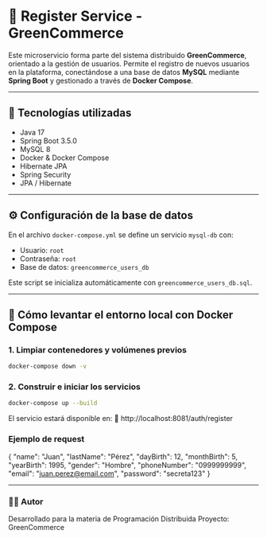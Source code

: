 # 🧾 Register Service - GreenCommerce

Este microservicio forma parte del sistema distribuido **GreenCommerce**, orientado a la gestión de usuarios. Permite el registro de nuevos usuarios en la plataforma, conectándose a una base de datos **MySQL** mediante **Spring Boot** y gestionado a través de **Docker Compose**.

---

## 🚀 Tecnologías utilizadas

- Java 17
- Spring Boot 3.5.0
- MySQL 8
- Docker & Docker Compose
- Hibernate JPA
- Spring Security
- JPA / Hibernate

---

## ⚙️ Configuración de la base de datos

En el archivo `docker-compose.yml` se define un servicio `mysql-db` con:

- Usuario: `root`
- Contraseña: `root`
- Base de datos: `greencommerce_users_db`

Este script se inicializa automáticamente con `greencommerce_users_db.sql`.

---

## 🐳 Cómo levantar el entorno local con Docker Compose

### 1. Limpiar contenedores y volúmenes previos

```bash
docker-compose down -v
```

### 2. Construir e iniciar los servicios
```bash
docker-compose up --build
```

El servicio estará disponible en:
📍 http://localhost:8081/auth/register

### Ejemplo de request

{
  "name": "Juan",
  "lastName": "Pérez",
  "dayBirth": 12,
  "monthBirth": 5,
  "yearBirth": 1995,
  "gender": "Hombre",
  "phoneNumber": "0999999999",
  "email": "juan.perez@email.com",
  "password": "secreta123"
}

---

### 🧑‍💼 Autor
Desarrollado para la materia de Programación Distribuida
Proyecto: GreenCommerce
